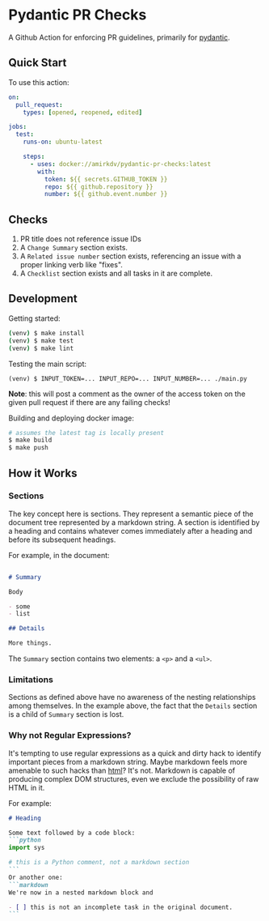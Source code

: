 # Pydantic PR Checks

A Github Action for enforcing PR guidelines, primarily for [pydantic].

[pydantic]: https://github.com/samuelcolvin/pydantic

## Quick Start

To use this action:

```yml
on:
  pull_request:
    types: [opened, reopened, edited]

jobs:
  test:
    runs-on: ubuntu-latest

    steps:
      - uses: docker://amirkdv/pydantic-pr-checks:latest
        with:
          token: ${{ secrets.GITHUB_TOKEN }}
          repo: ${{ github.repository }}
          number: ${{ github.event.number }}
```

## Checks

1. PR title does not reference issue IDs
2. A `Change Summary` section exists.
3. A `Related issue number` section exists, referencing an issue with a proper
   linking verb like "fixes".
4. A `Checklist` section exists and all tasks in it are complete.

## Development

Getting started:
```sh
(venv) $ make install
(venv) $ make test
(venv) $ make lint
```

Testing the main script:
```
(venv) $ INPUT_TOKEN=... INPUT_REPO=... INPUT_NUMBER=... ./main.py
```

**Note**: this will post a comment as the owner of the access token on the given
pull request if there are any failing checks!

Building and deploying docker image:
```sh
# assumes the latest tag is locally present
$ make build
$ make push
```

## How it Works

### Sections

The key concept here is sections. They represent a semantic piece of the
document tree represented by a markdown string. A section is identified by a
heading and contains whatever comes immediately after a heading and before its
subsequent headings.

For example, in the document:
```markdown

# Summary

Body

- some
- list

## Details

More things.
```
The `Summary` section contains two elements: a `<p>` and a `<ul>`.

### Limitations

Sections as defined above have no awareness of the nesting relationships among
themselves. In the example above, the fact that the `Details` section is a child
of `Summary` section is lost.

### Why not Regular Expressions?

It's tempting to use regular expressions as a quick and dirty hack to identify
important pieces from a markdown string. Maybe markdown feels more amenable to
such hacks than [html]? It's not. Markdown is capable of producing complex DOM
structures, even we exclude the possibility of raw HTML in it.

[html]: https://stackoverflow.com/a/1732454

For example:

~~~markdown
# Heading

Some text followed by a code block:
```python
import sys

# this is a Python comment, not a markdown section
```
Or another one:
```markdown
We're now in a nested markdown block and

- [ ] this is not an incomplete task in the original document.
```
~~~
